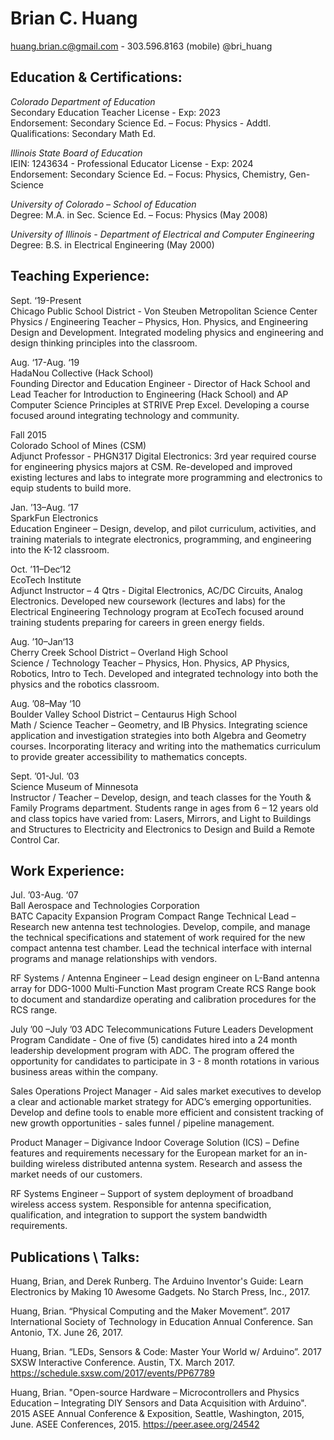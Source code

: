 # Brian C. Huang
huang.brian.c@gmail.com - 303.596.8163 (mobile) @bri_huang 

## Education & Certifications: 
*Colorado Department of Education*  
Secondary Education Teacher License - Exp: 2023  
Endorsement:  Secondary Science Ed. – Focus: Physics - Addtl. Qualifications:  Secondary Math Ed.  

*Illinois State Board of Education*  
IEIN: 1243634 - Professional Educator License - Exp: 2024  
Endorsement:  Secondary Science Ed. – Focus: Physics,  Chemistry, Gen-Science  


*University of Colorado – School of Education*  
Degree:  M.A. in Sec. Science Ed. –  Focus: Physics (May 2008)  


*University of Illinois - Department of Electrical and Computer Engineering*  
Degree: B.S. in Electrical Engineering (May 2000)  


 ## Teaching Experience:

Sept. ‘19-Present  
Chicago Public School District - Von Steuben Metropolitan Science Center  
Physics / Engineering Teacher – Physics, Hon. Physics, and Engineering Design and Development. Integrated modeling physics and engineering and design thinking principles into the classroom.

Aug. ‘17-Aug. ‘19  
HadaNou Collective (Hack School)  
Founding Director and Education Engineer - Director of Hack School and Lead Teacher for Introduction to Engineering (Hack School) and AP Computer Science Principles at STRIVE Prep Excel. Developing a course focused around integrating technology and community.

Fall 2015  
Colorado School of Mines (CSM)  
Adjunct Professor - PHGN317 Digital Electronics: 3rd year required course for engineering physics majors at CSM. Re-developed and improved existing lectures and labs to integrate more programming and electronics to equip students to build more.

Jan. ’13–Aug. ‘17  
SparkFun Electronics  
Education Engineer – Design, develop, and pilot curriculum, activities, and training materials to integrate electronics, programming, and engineering into the K-12 classroom. 
 
Oct. ’11–Dec‘12  
EcoTech Institute  
Adjunct Instructor – 4 Qtrs - Digital Electronics, AC/DC Circuits, Analog Electronics.  Developed new coursework (lectures and labs) for the Electrical Engineering Technology program at EcoTech focused around training students preparing for careers in green energy fields. 
 
Aug. ’10–Jan‘13  
Cherry Creek School District – Overland High School  
Science / Technology Teacher – Physics, Hon. Physics, AP Physics, Robotics, Intro to Tech.  Developed and integrated technology into both the physics and the robotics classroom. 
 
Aug. ’08–May ‘10  
Boulder Valley School District – Centaurus High School  
Math / Science Teacher – Geometry, and IB Physics.  Integrating science application and investigation strategies into both Algebra and Geometry courses.  Incorporating literacy and writing into the mathematics curriculum to provide greater accessibility to mathematics concepts. 
 
Sept. ’01-Jul. ’03  
Science Museum of Minnesota  
Instructor / Teacher – Develop, design, and teach classes for the Youth & Family Programs department.  Students range in ages from 6 – 12 years old and class topics have varied from:  Lasers, Mirrors, and Light to Buildings and Structures to Electricity and Electronics to Design and Build a Remote Control Car.
 
## Work Experience:

Jul. ’03-Aug. ‘07  
Ball Aerospace and Technologies Corporation  
BATC Capacity Expansion Program Compact Range Technical Lead – Research new antenna test technologies.  Develop, compile, and manage the technical specifications and statement of work required for the new compact antenna test chamber.  Lead the technical interface with internal programs and manage relationships with vendors. 
 
RF Systems / Antenna Engineer – Lead design engineer on L-Band antenna array for DDG-1000 Multi-Function Mast program Create RCS Range book to document and standardize operating and calibration procedures for the RCS range. 
 
July ’00 –July ’03
ADC Telecommunications
Future Leaders Development Program Candidate - One of five (5) candidates hired into a 24 month leadership development program with ADC.  The program offered the opportunity for candidates to participate in 3 - 8 month rotations in various business areas within the company. 

Sales Operations Project Manager - Aid sales market executives to develop a clear and actionable market strategy for ADC’s emerging opportunities. Develop and define tools to enable more efficient and consistent tracking of new growth opportunities - sales funnel / pipeline management.
 
Product Manager – Digivance Indoor Coverage Solution (ICS) – Define features and requirements necessary for the European market for an in-building wireless distributed antenna system. Research and assess the market needs of our customers.  
 
RF Systems Engineer – Support of system deployment of broadband wireless access system.  Responsible for antenna specification, qualification, and integration to support the system bandwidth requirements.


## Publications \ Talks:

Huang, Brian, and Derek Runberg. The Arduino Inventor's Guide: Learn Electronics by Making 10 Awesome Gadgets. No Starch Press, Inc., 2017.

Huang, Brian. “Physical Computing and the Maker Movement”. 2017 International Society of Technology in Education Annual Conference. San Antonio, TX.  June 26, 2017.  

Huang, Brian. “LEDs, Sensors & Code: Master Your World w/ Arduino”. 2017 SXSW Interactive Conference. Austin, TX. March 2017. https://schedule.sxsw.com/2017/events/PP67789

Huang, Brian.  "Open-source Hardware – Microcontrollers and Physics Education – Integrating DIY Sensors and Data Acquisition with Arduino".  2015 ASEE Annual Conference & Exposition, Seattle, Washington, 2015, June.  ASEE Conferences, 2015.  https://peer.asee.org/24542
